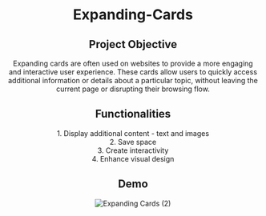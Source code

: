 <div align="center">
  
# Expanding-Cards
<h2>Project Objective </h2>
<p>Expanding cards are often used on websites to provide a more engaging and interactive user experience. These cards allow users to quickly access additional information or details about a particular topic, without leaving the current page or disrupting their browsing flow. </p>
<h2>Functionalities </h2>
1. Display additional content - text and images <br>
2. Save space <br>
3. Create interactivity <br>
4. Enhance visual design <br>

<h2>Demo </h2>


![Expanding Cards (2)](https://user-images.githubusercontent.com/82561944/221914896-d8de2e0e-c416-4da8-805c-5e37063c6ea3.gif)

<div/>

